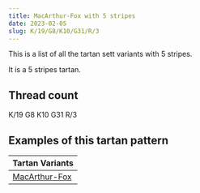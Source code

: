 ```yaml
---
title: MacArthur-Fox with 5 stripes
date: 2023-02-05
slug: K/19/G8/K10/G31/R/3
---
```

This is a list of all the tartan sett variants with 5 stripes.

It is a 5 stripes tartan.


## Thread count
K/19 G8 K10 G31 R/3

## Examples of this tartan pattern

| Tartan Variants |
|---------------|
| [MacArthur-Fox](/variants/k/19/g8/k10/g31/r/3-g008000-k000000-rc00000)||
